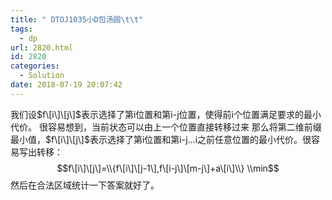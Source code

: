 ```yaml
---
title: " DTOJ1035小D包汤圆\t\t"
tags:
  - dp
url: 2820.html
id: 2820
categories:
  - Solution
date: 2018-07-19 20:07:42
---
```


我们设$f\[i\]\[j\]$表示选择了第i位置和第i-j位置，使得前i个位置满足要求的最小代价。 很容易想到，当前状态可以由上一个位置直接转移过来 那么将第二维前缀最小值，$f\[i\]\[j\]$表示选择了第i位置和第i-j...i之前任意位置的最小代价。很容易写出转移： $$f\[i\]\[j\]=\\{f\[i\]\[j-1\],f\[i-j\]\[m-j\]+a\[i\]\\} \\min$$ 然后在合法区域统计一下答案就好了。